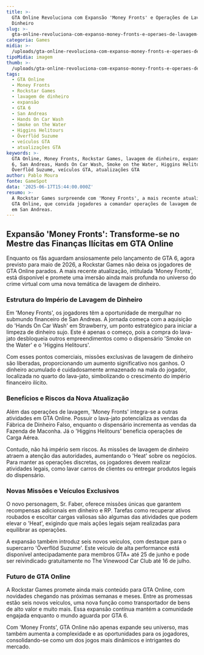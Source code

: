 ```yaml
---
title: >-
  GTA Online Revoluciona com Expansão 'Money Fronts' e Operações de Lavagem de
  Dinheiro
slug: >-
  gta-online-revoluciona-com-expanso-money-fronts-e-operaes-de-lavagem-de-dinheiro
categoria: Games
midia: >-
  /uploads/gta-online-revoluciona-com-expanso-money-fronts-e-operaes-de-lavagem-de-dinheiro-thumb.jpg
tipoMidia: imagem
thumb: >-
  /uploads/gta-online-revoluciona-com-expanso-money-fronts-e-operaes-de-lavagem-de-dinheiro-thumb.jpg
tags:
  - GTA Online
  - Money Fronts
  - Rockstar Games
  - lavagem de dinheiro
  - expansão
  - GTA 6
  - San Andreas
  - Hands On Car Wash
  - Smoke on the Water
  - Higgins Helitours
  - Överflöd Suzume
  - veículos GTA
  - atualizações GTA
keywords: >-
  GTA Online, Money Fronts, Rockstar Games, lavagem de dinheiro, expansão, GTA
  6, San Andreas, Hands On Car Wash, Smoke on the Water, Higgins Helitours,
  Överflöd Suzume, veículos GTA, atualizações GTA
author: Pablo Moura
fonte: GameSpot
data: '2025-06-17T15:44:00.000Z'
resumo: >-
  A Rockstar Games surpreende com 'Money Fronts', a mais recente atualização de
  GTA Online, que convida jogadores a comandar operações de lavagem de dinheiro
  em San Andreas.
---
```


## Expansão 'Money Fronts': Transforme-se no Mestre das Finanças Ilícitas em GTA Online

Enquanto os fãs aguardam ansiosamente pelo lançamento de GTA 6, agora previsto para maio de 2026, a Rockstar Games não deixa os jogadores de GTA Online parados. A mais recente atualização, intitulada 'Money Fronts', está disponível e promete uma imersão ainda mais profunda no universo do crime virtual com uma nova temática de lavagem de dinheiro.

### Estrutura do Império de Lavagem de Dinheiro

Em 'Money Fronts', os jogadores têm a oportunidade de mergulhar no submundo financeiro de San Andreas. A jornada começa com a aquisição do 'Hands On Car Wash' em Strawberry, um ponto estratégico para iniciar a limpeza de dinheiro sujo. Este é apenas o começo, pois a compra do lava-jato desbloqueia outros empreendimentos como o dispensário 'Smoke on the Water' e o 'Higgins Helitours'.

Com esses pontos comerciais, missões exclusivas de lavagem de dinheiro são liberadas, proporcionando um aumento significativo nos ganhos. O dinheiro acumulado é cuidadosamente armazenado na mala do jogador, localizada no quarto do lava-jato, simbolizando o crescimento do império financeiro ilícito.

### Benefícios e Riscos da Nova Atualização

Além das operações de lavagem, 'Money Fronts' integra-se a outras atividades em GTA Online. Possuir o lava-jato potencializa as vendas da Fábrica de Dinheiro Falso, enquanto o dispensário incrementa as vendas da Fazenda de Maconha. Já o 'Higgins Helitours' beneficia operações de Carga Aérea.

Contudo, não há império sem riscos. As missões de lavagem de dinheiro atraem a atenção das autoridades, aumentando o 'Heat' sobre os negócios. Para manter as operações discretas, os jogadores devem realizar atividades legais, como lavar carros de clientes ou entregar produtos legais do dispensário.

### Novas Missões e Veículos Exclusivos

O novo personagem, Sr. Faber, oferece missões únicas que garantem recompensas adicionais em dinheiro e RP. Tarefas como recuperar ativos roubados e escoltar cargas valiosas são algumas das atividades que podem elevar o 'Heat', exigindo que mais ações legais sejam realizadas para equilibrar as operações.

A expansão também introduz seis novos veículos, com destaque para o supercarro 'Överflöd Suzume'. Este veículo de alta performance está disponível antecipadamente para membros GTA+ até 25 de junho e pode ser reivindicado gratuitamente no The Vinewood Car Club até 16 de julho.

### Futuro de GTA Online

A Rockstar Games promete ainda mais conteúdo para GTA Online, com novidades chegando nas próximas semanas e meses. Entre as promessas estão seis novos veículos, uma nova função como transportador de bens de alto valor e muito mais. Essa expansão contínua mantém a comunidade engajada enquanto o mundo aguarda por GTA 6.

Com 'Money Fronts', GTA Online não apenas expande seu universo, mas também aumenta a complexidade e as oportunidades para os jogadores, consolidando-se como um dos jogos mais dinâmicos e intrigantes do mercado.

